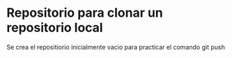 # Repositorio para clonar un repositorio local
Se crea el repositiorio inicialmente vacio para practicar el comando git push
